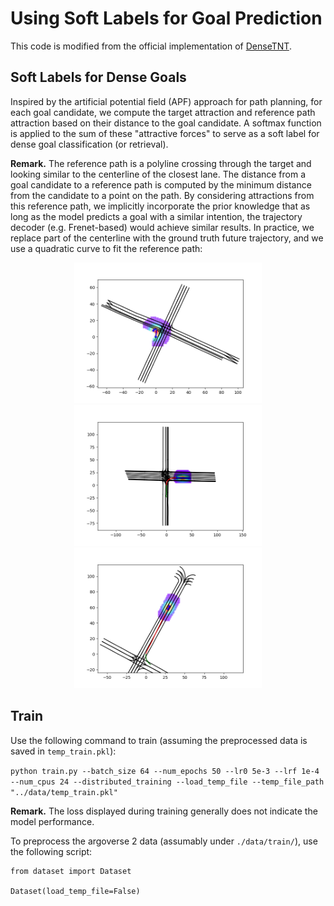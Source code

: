 # Using Soft Labels for Goal Prediction

This code is modified from the official implementation of [DenseTNT](https://github.com/Tsinghua-MARS-Lab/DenseTNT).

## Soft Labels for Dense Goals

Inspired by the artificial potential field (APF) approach for path planning, for each goal candidate, we compute the target attraction and reference path attraction based on their distance to the goal candidate. A softmax function is applied to the sum of these "attractive forces" to serve as a soft label for dense goal classification (or retrieval).

**Remark.** The reference path is a polyline crossing through the target and looking similar to the centerline of the closest lane. The distance from a goal candidate to a reference path is computed by the minimum distance from the candidate to a point on the path. By considering attractions from this reference path, we implicitly incorporate the prior knowledge that as long as the model predicts a goal with a similar intention, the trajectory decoder (e.g. Frenet-based) would achieve similar results. In practice, we replace part of the centerline with the ground truth future trajectory, and we use a quadratic curve to fit the reference path:
<p align="center">
  <img src="./figures/dense_goal_heatmap_example-1.png" alt="dense_goal_example-1.png" width="300"/>
  <img src="./figures/dense_goal_heatmap_example-2.png" alt="dense_goal_example-1.png" width="300"/>
  <img src="./figures/dense_goal_heatmap_example-3.png" alt="dense_goal_example-1.png" width="300"/>
</p>

## Train

Use the following command to train (assuming the preprocessed data is saved in ```temp_train.pkl```):

```python train.py --batch_size 64 --num_epochs 50 --lr0 5e-3 --lrf 1e-4 --num_cpus 24 --distributed_training --load_temp_file --temp_file_path "../data/temp_train.pkl"```

**Remark.** The loss displayed during training generally does not indicate the model performance.

To preprocess the argoverse 2 data (assumably under ```./data/train/```), use the following script:

```
from dataset import Dataset

Dataset(load_temp_file=False)
```
